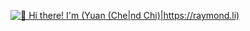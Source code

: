 [<img src="https://www.flexclip.com/cn/share/26078809269b8311870fbc7426fadc9826c2f5c.html" alt="👋 Hi there! I'm (Yuan (Che|nd Chi)|https://raymond.li)" title="👋 Hi there! I'm (Yuan (Che|nd Chi)|https://raymond.li)"/>](https://raymond.li/)

<!--
**yuancc12/yuancc12** is a ✨ _special_ ✨ repository because its `README.md` (this file) appears on your GitHub profile.

Here are some ideas to get you started:

- 🔭 I’m currently working on ...
- 🌱 I’m currently learning ...
- 👯 I’m looking to collaborate on ...
- 🤔 I’m looking for help with ...
- 💬 Ask me about ...
- 📫 How to reach me: ...
- 😄 Pronouns: ...
- ⚡ Fun fact: ...
-->
